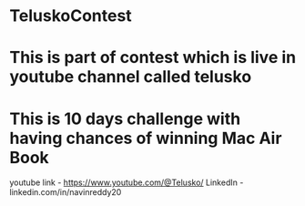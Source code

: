 # TeluskoContest
# This is part of contest which is live in youtube channel called telusko 
# This is 10 days challenge with having chances of winning Mac Air Book
youtube link - https://www.youtube.com/@Telusko/
LinkedIn - linkedin.com/in/navinreddy20
